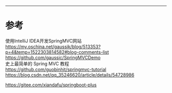 
---
# 参考
使用IntelliJ IDEA开发SpringMVC网站  
<https://my.oschina.net/gaussik/blog/513353?p=4&temp=1522303814582#blog-comments-list>  
<https://github.com/gaussic/SpringMVCDemo>  
史上最简单的 Spring MVC 教程  
<https://github.com/guobinhit/springmvc-tutorial>  
<https://blog.csdn.net/qq_35246620/article/details/54728986>  

<https://gitee.com/xiandafu/springboot-plus>  